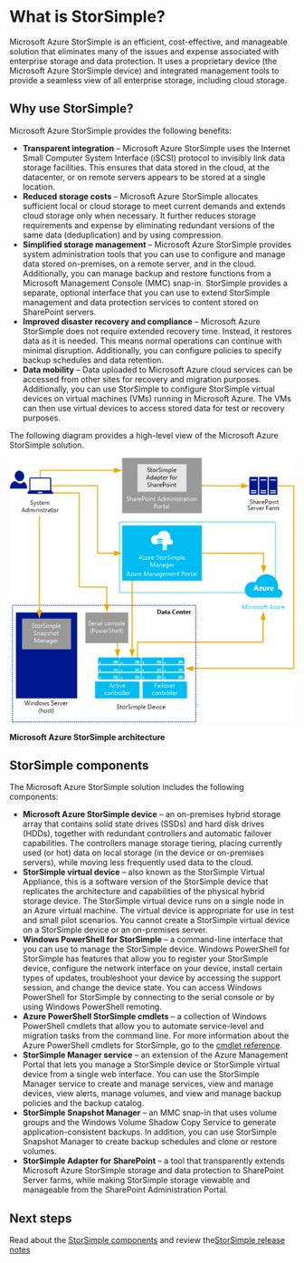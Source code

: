 <properties 
   pageTitle="What is StorSimple?" 
   description="Describes StorSimple features and architecture, and introduces the StorSimple components." 
   services="storsimple" 
   documentationCenter="NA" 
   authors="SharS" 
   manager="AdinaH" 
   editor=""/>

<tags
   ms.service="storsimple"
   ms.devlang="NA"
   ms.topic="article"
   ms.tgt_pltfrm="NA"
   ms.workload="TBD" 
   ms.date="05/27/2015"
   ms.author="v-sharos@microsoft.com"/>

# What is StorSimple? 

Microsoft Azure StorSimple is an efficient, cost-effective, and manageable solution that eliminates many of the issues and expense associated with enterprise storage and data protection. It uses a proprietary device (the Microsoft Azure StorSimple device) and integrated management tools to provide a seamless view of all enterprise storage, including cloud storage.

## Why use StorSimple?

Microsoft Azure StorSimple provides the following benefits:

- **Transparent integration** – Microsoft Azure StorSimple uses the Internet Small Computer System Interface (iSCSI) protocol to invisibly link data storage facilities. This ensures that data stored in the cloud, at the datacenter, or on remote servers appears to be stored at a single location.
- **Reduced storage costs** – Microsoft Azure StorSimple allocates sufficient local or cloud storage to meet current demands and extends cloud storage only when necessary. It further reduces storage requirements and expense by eliminating redundant versions of the same data (deduplication) and by using compression.
- **Simplified storage management** – Microsoft Azure StorSimple provides system administration tools that you can use to configure and manage data stored on-premises, on a remote server, and in the cloud. Additionally, you can manage backup and restore functions from a Microsoft Management Console (MMC) snap-in. StorSimple provides a separate, optional interface that you can use to extend StorSimple management and data protection services to content stored on SharePoint servers. 
- **Improved disaster recovery and compliance** – Microsoft Azure StorSimple does not require extended recovery time. Instead, it restores data as it is needed. This means normal operations can continue with minimal disruption. Additionally, you can configure policies to specify backup schedules and data retention.
- **Data mobility** – Data uploaded to Microsoft Azure cloud services can be accessed from other sites for recovery and migration purposes. Additionally, you can use StorSimple to configure StorSimple virtual devices on virtual machines (VMs) running in Microsoft Azure. The VMs can then use virtual devices to access stored data for test or recovery purposes. 

The following diagram provides a high-level view of the Microsoft Azure StorSimple solution.

![StorSimple architecture](./media/storsimple-overview/hcs-data-services-storsimple-system-architecture.png)

**Microsoft Azure StorSimple architecture**

## StorSimple components

The Microsoft Azure StorSimple solution includes the following components:

- **Microsoft Azure StorSimple device** – an on-premises hybrid storage array that contains solid state drives (SSDs) and hard disk drives (HDDs), together with redundant controllers and automatic failover capabilities. The controllers manage storage tiering, placing currently used (or hot) data on local storage (in the device or on-premises servers), while moving less frequently used data to the cloud.
- **StorSimple virtual device** – also known as the StorSimple Virtual Appliance, this is a software version of the StorSimple device that replicates the architecture and capabilities of the physical hybrid storage device. The StorSimple virtual device runs on a single node in an Azure virtual machine. The virtual device is appropriate for use in test and small pilot scenarios. You cannot create a StorSimple virtual device on a StorSimple device or an on-premises server.
- **Windows PowerShell for StorSimple** – a command-line interface that you can use to manage the StorSimple device. Windows PowerShell for StorSimple has features that allow you to register your StorSimple device, configure the network interface on your device, install certain types of updates, troubleshoot your device by accessing the support session, and change the device state. You can access Windows PowerShell for StorSimple by connecting to the serial console or by using Windows PowerShell remoting.
- **Azure PowerShell StorSimple cmdlets** – a collection of Windows PowerShell cmdlets that allow you to automate service-level and migration tasks from the command line. For more information about the Azure PowerShell cmdlets for StorSimple, go to the [cmdlet reference](https://msdn.microsoft.com/library/dn920427.aspx).
- **StorSimple Manager service** – an extension of the Azure Management Portal that lets you manage a StorSimple device or StorSimple virtual device from a single web interface. You can use the StorSimple Manager service to create and manage services, view and manage devices, view alerts, manage volumes, and view and manage backup policies and the backup catalog.
- **StorSimple Snapshot Manager** – an MMC snap-in that uses volume groups and the Windows Volume Shadow Copy Service to generate application-consistent backups. In addition, you can use StorSimple Snapshot Manager to create backup schedules and clone or restore volumes. 
- **StorSimple Adapter for SharePoint** – a tool that transparently extends Microsoft Azure StorSimple storage and data protection to SharePoint Server farms, while making StorSimple storage viewable and manageable from the SharePoint Administration Portal.

## Next steps

Read about the [StorSimple components](https://technet.microsoft.com/library/cc754482.aspx) and review the[StorSimple release notes](https://msdn.microsoft.com/library/azure/dn772367.aspx)



 